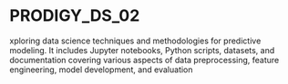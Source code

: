 # PRODIGY_DS_02
xploring data science techniques and methodologies for predictive modeling. It includes Jupyter notebooks, Python scripts, datasets, and documentation covering various aspects of data preprocessing, feature engineering, model development, and evaluation
